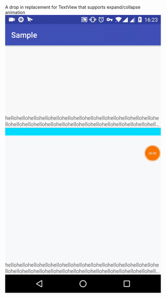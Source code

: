 A drop in replacement for TextView that supports expand/collapse animation
![screenshot](screenshot.gif)
